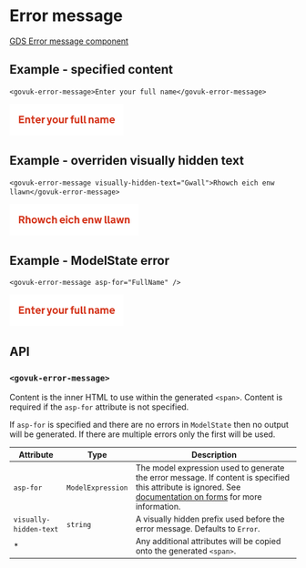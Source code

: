 # Error message

[GDS Error message component](https://design-system.service.gov.uk/components/error-message/)

## Example - specified content

```razor
<govuk-error-message>Enter your full name</govuk-error-message>
```

![Error message](../images/error-message-with-specified-content.png)

## Example - overriden visually hidden text

```razor
<govuk-error-message visually-hidden-text="Gwall">Rhowch eich enw llawn</govuk-error-message>
```

![Error message](../images/error-message-with-overriden-visually-hidden-text.png)

## Example - ModelState error

```razor
<govuk-error-message asp-for="FullName" />
```

![Error message](../images/error-message-with-modelstate-error.png)

## API

### `<govuk-error-message>`

Content is the inner HTML to use within the generated `<span>`. Content is required if the `asp-for` attribute is not specified.

If `asp-for` is specified and there are no errors in `ModelState` then no output will be generated. If there are multiple errors only the first will be used.

| Attribute | Type | Description |
| --- | --- | --- |
| `asp-for` | `ModelExpression` | The model expression used to generate the error message. If content is specified this attribute is ignored. See [documentation on forms](../forms.md) for more information. |
| `visually-hidden-text` | `string` | A visually hidden prefix used before the error message. Defaults to `Error`. |
| * | | Any additional attributes will be copied onto the generated `<span>`. |
